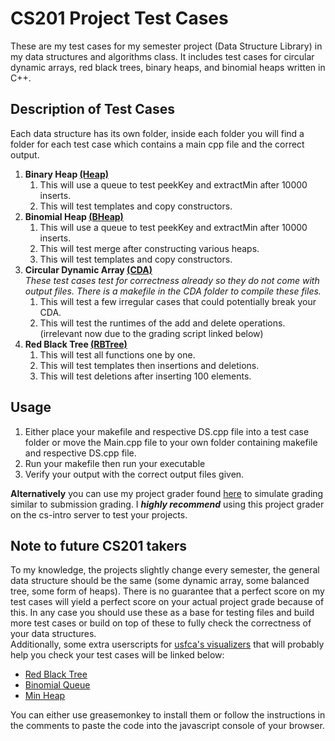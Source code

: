 # CS201 Project Test Cases
These are my test cases for my semester project (Data Structure Library) in my data structures and algorithms class. It includes test cases for circular dynamic arrays, red black trees, binary heaps, and binomial heaps written in C++. 

## Description of Test Cases
Each data structure has its own folder, inside each folder you will find a folder for each test case which contains a main cpp file and the correct output.
1. **Binary Heap [(Heap)](/Heap)**
    1. This will use a queue to test peekKey and extractMin after 10000 inserts.
    2. This will test templates and copy constructors.
2. **Binomial Heap [(BHeap)](/BHeap)**
    1. This will use a queue to test peekKey and extractMin after 10000 inserts.
    2. This will test merge after constructing various heaps.
    3. This will test templates and copy constructors.
3. **Circular Dynamic Array [(CDA)](/CDA)**  
    *These test cases test for correctness already so they do not come with output files. There is a makefile in the CDA folder to compile these files.*
    1. This will test a few irregular cases that could potentially break your CDA.
    2. This will test the runtimes of the add and delete operations. (irrelevant now due to the grading script linked below)
4. **Red Black Tree [(RBTree)](/RBTree)**
    1. This will test all functions one by one. 
    2. This will test templates then insertions and deletions.
    3. This will test deletions after inserting 100 elements.

## Usage
1. Either place your makefile and respective DS.cpp file into a test case folder or move the Main.cpp file to your own folder containing makefile and respective DS.cpp file.
2. Run your makefile then run your executable
3. Verify your output with the correct output files given.

**Alternatively** you can use my project grader found [here](https://github.com/PeterTheAmazingAsian/ProjectGrader) to simulate grading similar to submission grading. I ***highly recommend*** using this project grader on the cs-intro server to test your projects.

## Note to future CS201 takers
To my knowledge, the projects slightly change every semester, the general data structure should be the same (some dynamic array, some balanced tree, some form of heaps). There is no guarantee that a perfect score on my test cases will yield a perfect score on your actual project grade because of this. In any case you should use these as a base for testing files and build more test cases or build on top of these to fully check the correctness of your data structures.  
Additionally, some extra userscripts for [usfca's visualizers](https://www.cs.usfca.edu/~galles/visualization/Algorithms.html) that will probably help you check your test cases will be linked below:
- [Red Black Tree](https://gist.github.com/PeterTheAmazingAsian/6705757360af6df3d3396fd2b41af2ab)
- [Binomial Queue](https://gist.github.com/PeterTheAmazingAsian/761bd3cd7f175dc4f284ed513b6fa2b5)
- [Min Heap](https://gist.github.com/PeterTheAmazingAsian/80aa990c232e19b19565c9c3c83bc5e3)

You can either use greasemonkey to install them or follow the instructions in the comments to paste the code into the javascript console of your browser.

